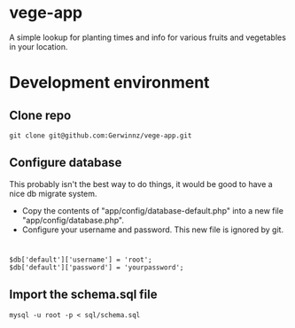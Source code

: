 vege-app
========

A simple lookup for planting times and info for various fruits and vegetables in your location.


# Development environment

## Clone repo
	git clone git@github.com:Gerwinnz/vege-app.git

## Configure database
This probably isn't the best way to do things, it would be good to have a nice db migrate system.

* Copy the contents of "app/config/database-default.php" into a new file "app/config/database.php".
* Configure your username and password. This new file is ignored by git. 

#
	$db['default']['username'] = 'root';
	$db['default']['password'] = 'yourpassword';

## Import the schema.sql file
	mysql -u root -p < sql/schema.sql
